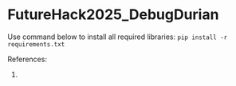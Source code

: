 # FutureHack2025_DebugDurian

Use command below to install all required libraries:
`pip install -r requirements.txt`

References:

1.
